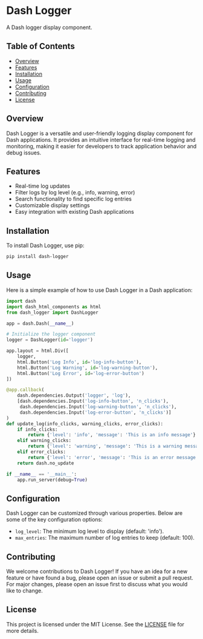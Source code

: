 # Dash Logger

A Dash logger display component.

## Table of Contents

- [Overview](#overview)
- [Features](#features)
- [Installation](#installation)
- [Usage](#usage)
- [Configuration](#configuration)
- [Contributing](#contributing)
- [License](#license)

## Overview

Dash Logger is a versatile and user-friendly logging display component for Dash applications. It provides an intuitive interface for real-time logging and monitoring, making it easier for developers to track application behavior and debug issues.

## Features

- Real-time log updates
- Filter logs by log level (e.g., info, warning, error)
- Search functionality to find specific log entries
- Customizable display settings
- Easy integration with existing Dash applications

## Installation

To install Dash Logger, use pip:

```bash
pip install dash-logger
```

## Usage

Here is a simple example of how to use Dash Logger in a Dash application:

```python
import dash
import dash_html_components as html
from dash_logger import DashLogger

app = dash.Dash(__name__)

# Initialize the logger component
logger = DashLogger(id='logger')

app.layout = html.Div([
    logger,
    html.Button('Log Info', id='log-info-button'),
    html.Button('Log Warning', id='log-warning-button'),
    html.Button('Log Error', id='log-error-button')
])

@app.callback(
    dash.dependencies.Output('logger', 'log'),
    [dash.dependencies.Input('log-info-button', 'n_clicks'),
     dash.dependencies.Input('log-warning-button', 'n_clicks'),
     dash.dependencies.Input('log-error-button', 'n_clicks')]
)
def update_log(info_clicks, warning_clicks, error_clicks):
    if info_clicks:
        return {'level': 'info', 'message': 'This is an info message'}
    elif warning_clicks:
        return {'level': 'warning', 'message': 'This is a warning message'}
    elif error_clicks:
        return {'level': 'error', 'message': 'This is an error message'}
    return dash.no_update

if __name__ == '__main__':
    app.run_server(debug=True)
```

## Configuration

Dash Logger can be customized through various properties. Below are some of the key configuration options:

- `log_level`: The minimum log level to display (default: 'info').
- `max_entries`: The maximum number of log entries to keep (default: 100).

## Contributing

We welcome contributions to Dash Logger! If you have an idea for a new feature or have found a bug, please open an issue or submit a pull request. For major changes, please open an issue first to discuss what you would like to change.

## License

This project is licensed under the MIT License. See the [LICENSE](LICENSE) file for more details.
